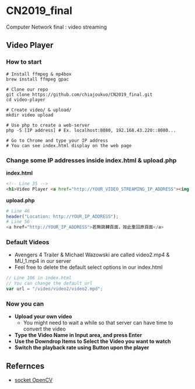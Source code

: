 # CN2019_final
Computer Network final : video streaming

## Video Player
### How to start
```python3
# Install ffmpeg & mp4box
brew install ffmpeg gpac

# Clone our repo
git clone https://github.com/chiajoukuo/CN2019_final.git
cd video-player

# Create video/ & upload/
mkdir video upload

# Use php to create a web-server
php -S [IP address] # Ex. localhost:8080, 192.168.43.220::8080...

# Go to Chrome and type your IP address
# You can see index.html display on the web page
```
### Change some IP addresses inside index.html & upload.php
**index.html**
```html
<!-- Line 35 -->
<h1>Video Player <a href="http://YOUR_VIDEO_STREAMING_IP_ADDRESS"><img src="non.png" class="icon"/></a></h1>
```
**upload.php**
```php
# Line 46
header("Location: http://YOUR_IP_ADDRESS"); 
# Line 56
<a href="http://YOUR_IP_ADDRESS">若無跳轉頁面，按此重回原頁面</a>
```
### Default Videos
* Avengers 4 Trailer & Michael Wazowski are called video2.mp4 & MU_1.mp4 in our server
* Feel free to delete the default select options in our index.html
```javascript
// Line 106 in index.html
// You can change the default url
var url = "/video/video2/video2.mpd";
```

### Now you can
* **Upload your own video**
  - You might need to wait a while so that server can have time to convert the video
* **Type the Video Name in Input area, and press Enter**
* **Use the Downdrop Items to Select the Video you want to watch**
* **Switch the playback rate using Button upon the player**

## Refernces
* [socket OpenCV](http://blog.maxkit.com.tw/2017/07/socket-opencv-client.html)
